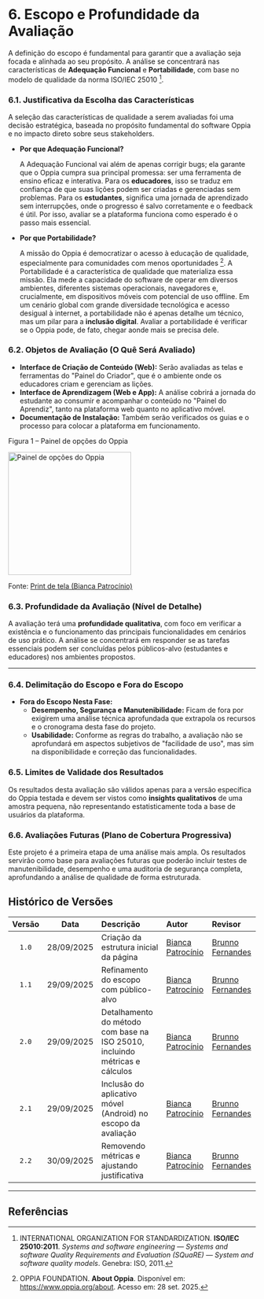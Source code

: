 # 6. Escopo e Profundidade da Avaliação

A definição do escopo é fundamental para garantir que a avaliação seja focada e alinhada ao seu propósito. A análise se concentrará nas características de **Adequação Funcional** e **Portabilidade**, com base no modelo de qualidade da norma ISO/IEC 25010 [^1].

### 6.1. Justificativa da Escolha das Características
A seleção das características de qualidade a serem avaliadas foi uma decisão estratégica, baseada no propósito fundamental do software Oppia e no impacto direto sobre seus stakeholders.

* **Por que Adequação Funcional?**

    A Adequação Funcional vai além de apenas corrigir bugs; ela garante que o Oppia cumpra sua principal promessa: ser uma ferramenta de ensino eficaz e interativa. Para os **educadores**, isso se traduz em confiança de que suas lições podem ser criadas e gerenciadas sem problemas. Para os **estudantes**, significa uma jornada de aprendizado sem interrupções, onde o progresso é salvo corretamente e o feedback é útil. Por isso, avaliar se a plataforma funciona como esperado é o passo mais essencial.

* **Por que Portabilidade?**

    A missão do Oppia é democratizar o acesso à educação de qualidade, especialmente para comunidades com menos oportunidades [^2]. A Portabilidade é a característica de qualidade que materializa essa missão. Ela mede a capacidade do software de operar em diversos ambientes, diferentes sistemas operacionais, navegadores e, crucialmente, em dispositivos móveis com potencial de uso offline. Em um cenário global com grande diversidade tecnológica e acesso desigual à internet, a portabilidade não é apenas detalhe um técnico, mas um pilar para a **inclusão digital**. Avaliar a portabilidade é verificar se o Oppia pode, de fato, chegar aonde mais se precisa dele.

### 6.2. Objetos de Avaliação (O Quê Será Avaliado)
* **Interface de Criação de Conteúdo (Web):** Serão avaliadas as telas e ferramentas do "Painel do Criador", que é o ambiente onde os educadores criam e gerenciam as lições.
* **Interface de Aprendizagem (Web e App):** A análise cobrirá a jornada do estudante ao consumir e acompanhar o conteúdo no "Painel do Aprendiz", tanto na plataforma web quanto no aplicativo móvel.
* **Documentação de Instalação:** Também serão verificados os guias e o processo para colocar a plataforma em funcionamento.

<div class="figure">
  <p class="figure-title">Figura 1 – Painel de opções do Oppia</p>
  <img src="https://fcte-qualidade-de-software-1.github.io/2025-2_T02_Radia_Perlman/assets/images/painel.png" alt="Painel de opções do Oppia" width="250">
  <p class="figure-source">Fonte: <a href="https://www.oppia.org/" target="_blank">Print de tela (Bianca Patrocínio)</a></p>
</div>


### 6.3. Profundidade da Avaliação (Nível de Detalhe)
A avaliação terá uma **profundidade qualitativa**, com foco em verificar a existência e o funcionamento das principais funcionalidades em cenários de uso prático. A análise se concentrará em responder se as tarefas essenciais podem ser concluídas pelos públicos-alvo (estudantes e educadores) nos ambientes propostos.

---

### 6.4. Delimitação do Escopo e Fora do Escopo
* **Fora do Escopo Nesta Fase:**
    * **Desempenho, Segurança e Manutenibilidade:** Ficam de fora por exigirem uma análise técnica aprofundada que extrapola os recursos e o cronograma desta fase do projeto.
    * **Usabilidade:** Conforme as regras do trabalho, a avaliação não se aprofundará em aspectos subjetivos de "facilidade de uso", mas sim na disponibilidade e correção das funcionalidades.

### 6.5. Limites de Validade dos Resultados
Os resultados desta avaliação são válidos apenas para a versão específica do Oppia testada e devem ser vistos como **insights qualitativos** de uma amostra pequena, não representando estatisticamente toda a base de usuários da plataforma.

### 6.6. Avaliações Futuras (Plano de Cobertura Progressiva)
Este projeto é a primeira etapa de uma análise mais ampla. Os resultados servirão como base para avaliações futuras que poderão incluir testes de manutenibilidade, desempenho e uma auditoria de segurança completa, aprofundando a análise de qualidade de forma estruturada.

## Histórico de Versões

| Versão | Data | Descrição | Autor | Revisor |
| :---: | :---: | :--- | :--- | :--- |
| `1.0` | 28/09/2025 | Criação da estrutura inicial da página | [Bianca Patrocínio](https://github.com/BiancaPatrocinio7) | [Brunno Fernandes](https://github.com/brunnoff) |
| `1.1` | 29/09/2025 | Refinamento do escopo com público-alvo | [Bianca Patrocínio](https://github.com/BiancaPatrocinio7) | [Brunno Fernandes](https://github.com/brunnoff) |
| `2.0` | 29/09/2025 | Detalhamento do método com base na ISO 25010, incluindo métricas e cálculos |[Bianca Patrocínio](https://github.com/BiancaPatrocinio7) | [Brunno Fernandes](https://github.com/brunnoff) |
| `2.1` | 29/09/2025 | Inclusão do aplicativo móvel (Android) no escopo da avaliação |[Bianca Patrocínio](https://github.com/BiancaPatrocinio7) | [Brunno Fernandes](https://github.com/brunnoff) |
| `2.2` | 30/09/2025 | Removendo métricas e ajustando justificativa|[Bianca Patrocínio](https://github.com/BiancaPatrocinio7) | [Brunno Fernandes](https://github.com/brunnoff) |

---

## Referências

[^1]: INTERNATIONAL ORGANIZATION FOR STANDARDIZATION. **ISO/IEC 25010:2011**. *Systems and software engineering — Systems and software Quality Requirements and Evaluation (SQuaRE) — System and software quality models*. Genebra: ISO, 2011.
[^2]: OPPIA FOUNDATION. **About Oppia**. Disponível em: <https://www.oppia.org/about>. Acesso em: 28 set. 2025.
